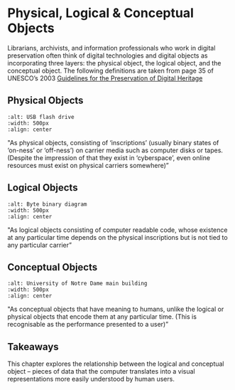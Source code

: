 # Physical, Logical & Conceptual Objects

Librarians, archivists, and information professionals who work in digital preservation often think of digital technologies and digital objects as incorporating three layers: the physical object, the logical object, and the conceptual object. The following definitions are taken from page 35 of UNESCO’s 2003 [Guidelines for the Preservation of Digital Heritage](http://unesdoc.unesco.org/images/0013/001300/130071e.pdf)

## Physical Objects

```{image} ../images/ch1/usb-drive.jpg 
:alt: USB flash drive
:width: 500px
:align: center
```

"As physical objects, consisting of ‘inscriptions’ (usually binary states of ‘on-ness’ or ‘off-ness’) on carrier media such as computer disks or tapes. (Despite the impression of that they exist in ‘cyberspace’, even online resources must exist on physical carriers somewhere)”

## Logical Objects
```{image} ../images/ch1/byte.png
:alt: Byte binary diagram
:width: 500px
:align: center
```

"As logical objects consisting of computer readable code, whose existence at any particular time depends on the physical inscriptions but is not tied to any particular carrier”

## Conceptual Objects

```{image} https://upload.wikimedia.org/wikipedia/commons/c/c9/Main_Building_at_the_University_of_Notre_Dame.jpg
:alt: University of Notre Dame main building
:width: 500px
:align: center
```

"As conceptual objects that have meaning to humans, unlike the logical or physical objects that encode them at any particular time. (This is recognisable as the performance presented to a user)”

## Takeaways

This chapter explores the relationship between the logical and conceptual object – pieces of data that the computer translates into a visual representations more easily understood by human users.